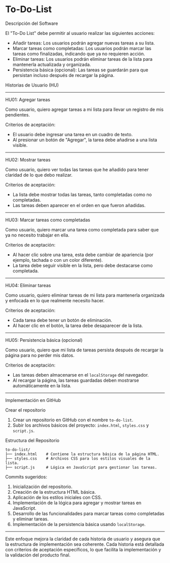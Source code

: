 # To-Do-List

Descripción del Software

El "To-Do List" debe permitir al usuario realizar las siguientes acciones:

- Añadir tareas: Los usuarios podrán agregar nuevas tareas a su lista.
- Marcar tareas como completadas: Los usuarios podrán marcar las tareas como finalizadas, indicando que ya no requieren acción.
- Eliminar tareas: Los usuarios podrán eliminar tareas de la lista para mantenerla actualizada y organizada.
- Persistencia básica (opcional): Las tareas se guardarán para que persistan incluso después de recargar la página.

Historias de Usuario (HU)

---

HU01: Agregar tareas

Como usuario, quiero agregar tareas a mi lista para llevar un registro de mis pendientes.

Criterios de aceptación:
- El usuario debe ingresar una tarea en un cuadro de texto.
- Al presionar un botón de "Agregar", la tarea debe añadirse a una lista visible.

---

HU02: Mostrar tareas

Como usuario, quiero ver todas las tareas que he añadido para tener claridad de lo que debo realizar.

Criterios de aceptación:
- La lista debe mostrar todas las tareas, tanto completadas como no completadas.
- Las tareas deben aparecer en el orden en que fueron añadidas.

---

HU03: Marcar tareas como completadas

Como usuario, quiero marcar una tarea como completada para saber que ya no necesito trabajar en ella.

Criterios de aceptación:
- Al hacer clic sobre una tarea, esta debe cambiar de apariencia (por ejemplo, tachada o con un color diferente).
- La tarea debe seguir visible en la lista, pero debe destacarse como completada.

---

HU04: Eliminar tareas

Como usuario, quiero eliminar tareas de mi lista para mantenerla organizada y enfocada en lo que realmente necesito hacer.

Criterios de aceptación:
- Cada tarea debe tener un botón de eliminación.
- Al hacer clic en el botón, la tarea debe desaparecer de la lista.

---

HU05: Persistencia básica (opcional)

Como usuario, quiero que mi lista de tareas persista después de recargar la página para no perder mis datos.

Criterios de aceptación:
- Las tareas deben almacenarse en el `localStorage` del navegador.
- Al recargar la página, las tareas guardadas deben mostrarse automáticamente en la lista.

---

Implementación en GitHub

Crear el repositorio

1. Crear un repositorio en GitHub con el nombre `to-do-list`.
2. Subir los archivos básicos del proyecto: `index.html`, `styles.css` y `script.js`.

Estructura del Repositorio

```
to-do-list/
├── index.html    # Contiene la estructura básica de la página HTML.
├── styles.css    # Archivos CSS para los estilos visuales de la lista.
├── script.js     # Lógica en JavaScript para gestionar las tareas.
```

Commits sugeridos:

1. Inicialización del repositorio.
2. Creación de la estructura HTML básica.
3. Aplicación de los estilos iniciales con CSS.
4. Implementación de la lógica para agregar y mostrar tareas en JavaScript.
5. Desarrollo de las funcionalidades para marcar tareas como completadas y eliminar tareas.
6. Implementación de la persistencia básica usando `localStorage`.

---

Este enfoque mejora la claridad de cada historia de usuario y asegura que la estructura de implementación sea coherente. Cada historia está detallada con criterios de aceptación específicos, lo que facilita la implementación y la validación del producto final.

